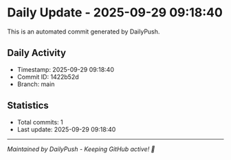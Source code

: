 # Daily Update - 2025-09-29 09:18:40

This is an automated commit generated by DailyPush.

## Daily Activity
- Timestamp: 2025-09-29 09:18:40
- Commit ID: 1422b52d
- Branch: main

## Statistics
- Total commits: 1
- Last update: 2025-09-29 09:18:40

---
*Maintained by DailyPush - Keeping GitHub active! 🚀*
